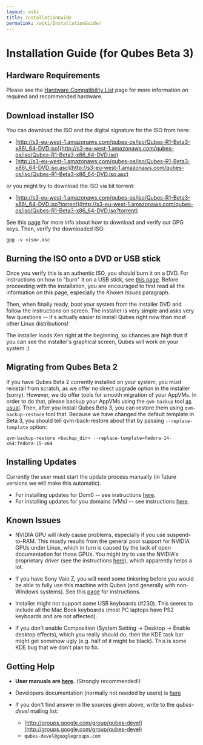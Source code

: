 ```yaml
---
layout: wiki
title: InstallationGuide
permalink: /wiki/InstallationGuide/
---
```


Installation Guide (for Qubes Beta 3)
=====================================

Hardware Requirements
---------------------

Please see the [Hardware Compatibility List](/wiki/HCL) page for more information on required and recommended hardware.

Download installer ISO
----------------------

You can download the ISO and the digital signature for the ISO from here:

-   [​http://s3-eu-west-1.amazonaws.com/qubes-os/iso/Qubes-R1-Beta3-x86\_64-DVD.iso](http://s3-eu-west-1.amazonaws.com/qubes-os/iso/Qubes-R1-Beta3-x86_64-DVD.iso)
-   [​http://s3-eu-west-1.amazonaws.com/qubes-os/iso/Qubes-R1-Beta3-x86\_64-DVD.iso.asc](http://s3-eu-west-1.amazonaws.com/qubes-os/iso/Qubes-R1-Beta3-x86_64-DVD.iso.asc)

or you might try to download the ISO via bit torrent:

-   [​http://s3-eu-west-1.amazonaws.com/qubes-os/iso/Qubes-R1-Beta3-x86\_64-DVD.iso?torrent](http://s3-eu-west-1.amazonaws.com/qubes-os/iso/Qubes-R1-Beta3-x86_64-DVD.iso?torrent)

See this [page](/wiki/VerifyingSignatures) for more info about how to download and verify our GPG keys. Then, verify the downloaded ISO:

``` {.wiki}
gpg -v <iso>.asc
```

Burning the ISO onto a DVD or USB stick
---------------------------------------

Once you verify this is an authentic ISO, you should burn it on a DVD. For instructions on how to "burn" it on a USB stick, see [this page](/wiki/UsbInstallation). Before proceeding with the installation, you are encouraged to first read all the information on this page, especially the *Known Issues* paragraph.

Then, when finally ready, boot your system from the installer DVD and follow the instructions on screen. The installer is very simple and asks very few questions -- it's actually easier to install Qubes right now than most other Linux distributions!

The installer loads Xen right at the beginning, so chances are high that if you can see the installer's graphical screen, Qubes will work on your system :)

Migrating from Qubes Beta 2
---------------------------

If you have Qubes Beta 2 currently installed on your system, you must reinstall from scratch, as we offer no direct upgrade option in the installer (sorry). However, we do offer tools for smooth migration of your AppVMs. In order to do that, please backup your AppVMs using the ```qvm-backup``` tool [as usual](/wiki/BackupRestore). Then, after you install Qubes Beta 3, you can restore them using ```qvm-backup-restore``` tool that. Because we have changed the default template in Beta 3, you should tell qvm-back-restore about that by passing ```--replace-template``` option:

``` {.wiki}
qvm-backup-restore <backup_dir> --replace-template=fedora-14-x64:fedora-15-x64
```

Installing Updates
------------------

Currently the user must start the update process manually (in future versions we will make this automatic).

-   For installing updates for Dom0 -- see instructions [here](/wiki/SoftwareUpdateDom0).
-   For installing updates for you domains (VMs) -- see instructions [here](/wiki/SoftwareUpdateVM).

Known Issues
------------

-   NVIDIA GPU will likely cause problems, especially if you use suspend-to-RAM. This mostly results from the general poor support for NVIDIA GPUs under Linux, which in turn is caused by the lack of open documentation for those GPUs. You might try to use the NVIDIA's proprietary driver (see the instructions [here](/wiki/InstallNvidiaDriver)), which apparently helps a lot.

-   If you have Sony Vaio Z, you will need some tinkering before you would be able to fully use this machine with Qubes (and generally with non-Windows systems). See this [page](/wiki/SonyVaioTinkering) for instructions.

-   Installer might not support some USB keyboards (\#230). This seems to include all the Mac Book keyboards (most PC laptops have PS2 keyboards and are not affected).

-   If you don't enable Composition (System Setting -\> Desktop -\> Enable desktop effects), which you really should do, then the KDE task bar might get somehow ugly (e.g. half of it might be black). This is some KDE bug that we don't plan to fix.

Getting Help
------------

-   **User manuals are [here](/wiki/UserDoc).** (Strongly recommended!)

-   Developers documentation (normally not needed by users) is [here](/wiki/SystemDoc)

-   If you don't find answer in the sources given above, write to the *qubes-devel* mailing list:
    -   [​http://groups.google.com/group/qubes-devel](http://groups.google.com/group/qubes-devel)
    -   ```qubes-devel@googlegroups.com```

